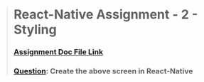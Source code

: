 ># React-Native Assignment - 2 - Styling
>### [Assignment Doc File Link](https://docs.google.com/document/d/1029yqNt4GRULZ6I0r3jsd_83GV_gwDLwLRxI1rlE5MM/edit?usp=sharing)
> 
>
>### [Question](https://drive.google.com/file/d/11dCJS9a3HyhChKcpCJ3LkruW3jygl0Xg/view?usp=sharing): Create the above screen in React-Native
